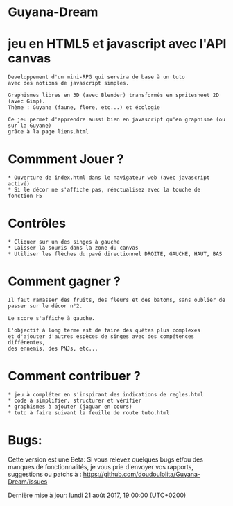 # Guyana-Dream
jeu en HTML5 et javascript avec l'API canvas
============================================

    Developpement d'un mini-RPG qui servira de base à un tuto
    avec des notions de javascript simples.

    Graphismes libres en 3D (avec Blender) transformés en spritesheet 2D (avec Gimp).
    Thème : Guyane (faune, flore, etc...) et écologie

    Ce jeu permet d'apprendre aussi bien en javascript qu'en graphisme (ou sur la Guyane)
    grâce à la page liens.html

Commment Jouer ?
================
    * Ouverture de index.html dans le navigateur web (avec javascript activé)
    * Si le décor ne s'affiche pas, réactualisez avec la touche de fonction F5

Contrôles
=========

    * Cliquer sur un des singes à gauche
    * Laisser la souris dans la zone du canvas
    * Utiliser les flèches du pavé directionnel DROITE, GAUCHE, HAUT, BAS

Comment gagner ?
================

    Il faut ramasser des fruits, des fleurs et des batons, sans oublier de passer sur le décor n°2.

    Le score s'affiche à gauche.

    L'objectif à long terme est de faire des quêtes plus complexes
    et d'ajouter d'autres espèces de singes avec des compétences différentes,
    des ennemis, des PNJs, etc...
    
Comment contribuer ?
====================
    * jeu à compléter en s'inspirant des indications de regles.html
    * code à simplifier, structurer et vérifier
    * graphismes à ajouter (jaguar en cours)
    * tuto à faire suivant la feuille de route tuto.html

Bugs:
=====

Cette version est une Beta: Si vous relevez quelques bugs et/ou des manques de
fonctionnalités, je vous prie d'envoyer vos rapports, suggestions ou patchs à :
https://github.com/doudoulolita/Guyana-Dream/issues

Dernière mise à jour: lundi 21 août 2017, 19:00:00 (UTC+0200)
